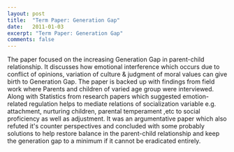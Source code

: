 ```yaml
---
layout: post
title:  "Term Paper: Generation Gap"
date:   2011-01-03
excerpt: "Term Paper: Generation Gap"
comments: false
---
```


The paper focused on the increasing Generation Gap in parent-child relationship. It discusses how emotional interference which occurs due to conflict of opinions, variation of culture & judgment of moral values can give birth to Generation Gap. The paper is backed up with findings from field work where Parents and children of varied age group were interviewed. Along with Statistics from research papers which suggested emotion-related regulation helps to mediate relations of socialization variable e.g. attachment, nurturing children, parental temperament ,etc to social proficiency as well as adjustment. It was an argumentative paper which also refuted it's counter perspectives and concluded with some probably solutions to help restore balance in the parent-child relationship and keep the generation gap to a minimum if it cannot be eradicated entirely.
